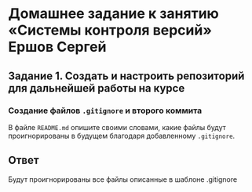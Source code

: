 # Домашнее задание к занятию «Системы контроля версий» Ершов Сергей


###


## Задание 1. Создать и настроить репозиторий для дальнейшей работы на курсе

### Создание файлов `.gitignore` и второго коммита


В файле `README.md` опишите своими словами, какие файлы будут проигнорированы в будущем благодаря добавленному `.gitignore`.


## Ответ


Будут проигнорированы все файлы описанные в шаблоне .gitignore
